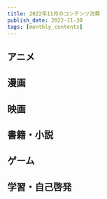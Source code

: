 ```yaml
---
title: 2022年11月のコンテンツ消費
publish_date: 2022-11-30
tags: [monthly_contents]
---
```


## アニメ

[]()

## 漫画

[]()

## 映画

[]()

## 書籍・小説

[]()

## ゲーム

[]()

## 学習・自己啓発

[]()
